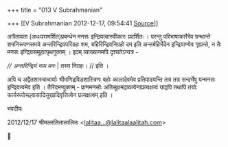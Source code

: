 +++
title = "013 V Subrahmanian"

+++
[[V Subrahmanian	2012-12-17, 09:54:41 [Source](https://groups.google.com/g/bvparishat/c/vQLrIMdL1ZE)]]



अत्रैतावता (अधःपरामर्शित)प्रबन्धेन मनसः इन्द्रियत्वास्वीकारः प्रदर्शितः । परन्तु परिभाषाकारैरेव ग्रन्थान्ते शमनिरूपणसमये अन्तरिन्द्रियपरिग्रहः शम, बहिरिन्द्रियनिग्रहो दम इति अन्तर्बहिर्भेदेन इन्द्रियाण्येव गृह्यन्ते, न तैः मनसः इन्द्रियसमूहात्पृथगुक्तम् । इदम् व्याख्यानमपि दृश्यतेऽन्यत्र -  
  
*// अन्तरिन्द्रियं नाम मनः* \| तस्य निग्रहः। // इति ।  
  
अपि च अद्वैतशास्त्राचार्याः श्रीमणिद्रविडशास्त्रिणः बहोः कालादेवमेव प्रतिपादयन्ति तत्र तत्र सन्दर्भेषु यन्मनसः इन्द्रियत्वमेव इति । तैरिदमप्युक्तम् - प्राणमनसोः अतिसूक्षमद्रव्यत्वेनाप्रत्यक्षत्वं यद्यपि तथापि तयोः कार्यरूपोच्छ्वासादिसुखादिवृत्तित्वेन प्रत्यक्षत्वम् इति ।  
  
भवदीयः  
  
  

2012/12/17 श्रीमल्ललितालालितः \<[lalitaa...@lalitaalaalitah.com]()\>



